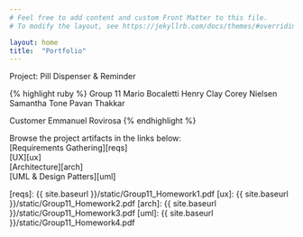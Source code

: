 ```yaml
---
# Feel free to add content and custom Front Matter to this file.
# To modify the layout, see https://jekyllrb.com/docs/themes/#overriding-theme-defaults

layout: home
title:  "Portfolio"
---
```


Project: Pill Dispenser & Reminder

{% highlight ruby %}
Group 11
Mario Bocaletti
Henry Clay
Corey Nielsen
Samantha Tone
Pavan Thakkar

Customer 
Emmanuel Rovirosa
{% endhighlight %}

Browse the project artifacts in the links below:  
[Requirements Gathering][reqs]  
[UX][ux]  
[Architecture][arch]  
[UML & Design Patters][uml]  

[reqs]: {{ site.baseurl }}/static/Group11_Homework1.pdf
[ux]: {{ site.baseurl }}/static/Group11_Homework2.pdf 
[arch]: {{ site.baseurl }}/static/Group11_Homework3.pdf
[uml]: {{ site.baseurl }}/static/Group11_Homework4.pdf
